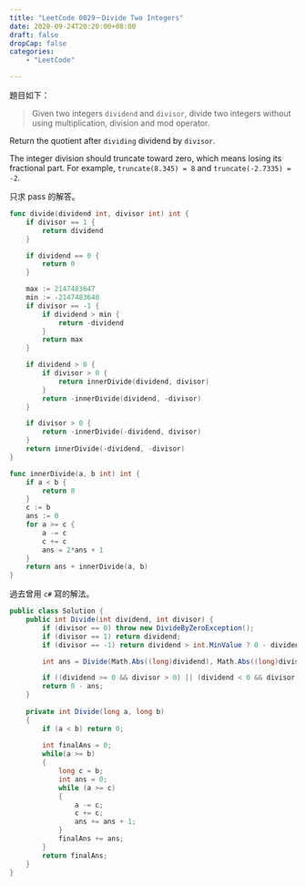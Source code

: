 ```yaml
---
title: "LeetCode 0029－Divide Two Integers"
date: 2020-09-24T20:20:00+08:00
draft: false
dropCap: false
categories:
    - "LeetCode"

---
```


題目如下：

> Given two integers `dividend` and `divisor`, divide two integers without using multiplication, division and mod operator.

Return the quotient after `dividing` dividend by `divisor`.

The integer division should truncate toward zero, which means losing its fractional part. For example, `truncate(8.345) = 8` and `truncate(-2.7335) = -2`.

<!--more-->

只求 pass 的解答。

```go
func divide(dividend int, divisor int) int {
	if divisor == 1 {
		return dividend
	}

	if dividend == 0 {
		return 0
	}

	max := 2147483647
	min := -2147483648
	if divisor == -1 {
		if dividend > min {
			return -dividend
		}
		return max
	}

	if dividend > 0 {
		if divisor > 0 {
			return innerDivide(dividend, divisor)
		}
		return -innerDivide(dividend, -divisor)
	}

	if divisor > 0 {
		return -innerDivide(-dividend, divisor)
	}
	return innerDivide(-dividend, -divisor)
}

func innerDivide(a, b int) int {
	if a < b {
		return 0
	}
	c := b
	ans := 0
	for a >= c {
		a -= c
		c += c
		ans = 2*ans + 1
	}
	return ans + innerDivide(a, b)
}
```

過去曾用 `c#` 寫的解法。

```csharp
public class Solution {
    public int Divide(int dividend, int divisor) {
        if (divisor == 0) throw new DivideByZeroException();
        if (divisor == 1) return dividend;
        if (divisor == -1) return dividend > int.MinValue ? 0 - dividend : int.MaxValue;

        int ans = Divide(Math.Abs((long)dividend), Math.Abs((long)divisor));

        if ((dividend >= 0 && divisor > 0) || (dividend < 0 && divisor < 0)) return ans;
        return 0 - ans;
    }
    
    private int Divide(long a, long b)
    {
        if (a < b) return 0;
        
        int finalAns = 0;
        while(a >= b)
        {
            long c = b;
            int ans = 0;
            while (a >= c)
            {
                a -= c;
                c += c;
                ans += ans + 1;
            }
            finalAns += ans;
        }
        return finalAns;
    }
}
```

